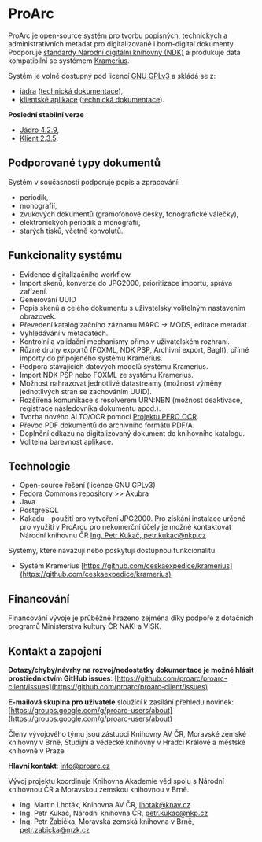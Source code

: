 ﻿# ProArc

ProArc je open-source systém pro tvorbu popisných, technických a administrativních metadat pro digitalizované i born-digital dokumenty. Podporuje [standardy Národní digitální knihovny (NDK)](https://standardy.ndk.cz/) a produkuje data kompatibilní se systémem [Kramerius](https://github.com/ceskaexpedice/kramerius).

Systém je volně dostupný pod licencí [GNU GPLv3](https://github.com/proarc/proarc/blob/master/LICENSE.txt) a skládá se z:

- [jádra](https://github.com/proarc/proarc/) ([technická dokumentace](https://github.com/proarc/proarc/wiki)),
- [klientské aplikace](https://github.com/proarc/proarc-client/) ([technická dokumentace](https://github.com/proarc/proarc-client/wiki)).

**Poslední stabilní verze**

* [Jádro 4.2.9](https://github.com/proarc/proarc/releases/tag/v4.2.9),
* [Klient 2.3.5](https://github.com/proarc/proarc-client/releases/tag/v2.3.5).

## Podporované typy dokumentů
Systém v současnosti podporuje popis a zpracování:

- periodik,
- monografií,
- zvukových dokumentů (gramofonové desky, fonografické válečky),
- elektronických periodik a monografií,
- starých tisků, včetně konvolutů.

## Funkcionality systému
- Evidence digitalizačního workflow.
- Import skenů, konverze do JPG2000, prioritizace importu, správa zařízení.
- Generování UUID
- Popis skenů a celého dokumentu s uživatelsky volitelným nastavením obrazovek.
- Převedení katalogizačního záznamu MARC → MODS, editace metadat.
- Vyhledávání v metadatech.
- Kontrolní a validační mechanismy přímo v uživatelském rozhraní.
- Různé druhy exportů (FOXML, NDK PSP, Archivní export, BagIt), přímé importy do připojeného systému Kramerius.
- Podpora stávajících datových modelů systému Kramerius.
- Import NDK PSP nebo FOXML ze systému Kramerius.
- Možnost nahrazovat jednotlivé datastreamy (možnost výměny jednotlivých stran se zachováním UUID).
- Rozšířená komunikace s resolverem URN:NBN (možnost deaktivace, registrace následovníka dokumentu apod.).
- Tvorba nového ALTO/OCR pomocí [Projektu PERO OCR](https://pero-ocr.fit.vutbr.cz/index).
- Převod PDF dokumentů do archivního formátu PDF/A.
- Doplnění odkazu na digitalizovaný dokument do knihovního katalogu.
- Volitelná barevnost aplikace.

## Technologie

  * Open-source řešení (licence GNU GPLv3)
  * Fedora Commons repository >> Akubra
  * Java
  * PostgreSQL
  * Kakadu - použití pro vytvoření JPG2000. Pro získání instalace určené pro využití v ProArcu pro nekomerční účely je možné kontaktovat Národní knihovnu ČR [Ing. Petr Kukač, petr.kukac@nkp.cz](mailto:petr.kukac@nkp.cz)

Systémy, které navazují nebo poskytují dostupnou funkcionalitu
 - Systém Kramerius [https://github.com/ceskaexpedice/kramerius](https://github.com/ceskaexpedice/kramerius)

## Financování
Financování vývoje je průběžně hrazeno zejména díky podpoře z dotačních programů Ministerstva kultury ČR NAKI a VISK.

## Kontakt a zapojení
**Dotazy/chyby/návrhy na rozvoj/nedostatky dokumentace je možné hlásit prostřednictvím GitHub issues**: [https://github.com/proarc/proarc-client/issues](https://github.com/proarc/proarc-client/issues)  

**E-mailová skupina pro uživatele** sloužící k zasílání přehledu novinek: [https://groups.google.com/g/proarc-users/about](https://groups.google.com/g/proarc-users/about) 

Členy vývojového týmu jsou zástupci Knihovny AV ČR, Moravské zemské knihovny v Brně, Studijní a vědecké knihovny v Hradci Králové a městské knihovně v Praze

**Hlavní kontakt**: [info@proarc.cz](mailto:info@proarc.cz)

Vývoj projektu koordinuje Knihovna Akademie věd spolu s Národní knihovnou ČR a Moravskou zemskou knihovnou v Brně. 

- Ing. Martin Lhoták, Knihovna AV ČR, [lhotak@knav.cz](mailto:lhotak@knav.cz)
- Ing. Petr Kukač, Národní knihovna ČR, [petr.kukac@nkp.cz](mailto:petr.kukac@nkp.cz)
- Ing. Petr Žabička, Moravská zemská knihovna v Brně, [petr.zabicka@mzk.cz](mailto:petr.zabicka@mzk.cz)

